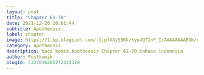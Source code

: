 ```yaml
---
layout: post 
title: "Chapter 61-70"
date: 2021-12-26 20:01:44
subtitle: Apotheosis
label: chapter
image: https://1.bp.blogspot.com/-1jpfXXy53Kk/Xyu4QTInF_I/AAAAAAAABGk/AL1Ekley3NsAdHEBbaxao7_vK2hm_97HACLcBGAsYHQ/s72-c/aaaa.jpg
category: apotheosis
description: baca komik Apotheosis Chapter 61-70 bahasa indonesia 
author: Postkomik
blogId: 5327036280272022328
---
```

